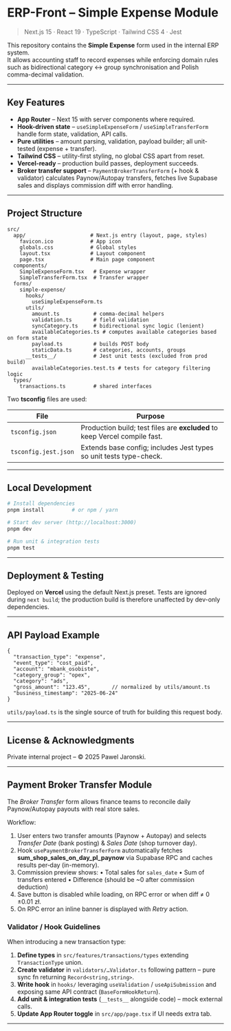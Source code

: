 # ERP-Front – Simple Expense Module

> Next.js 15 · React 19 · TypeScript · Tailwind CSS 4 · Jest

This repository contains the **Simple Expense** form used in the internal ERP system.  
It allows accounting staff to record expenses while enforcing domain rules such as bidirectional category ↔ group synchronisation and Polish comma-decimal validation.

---

## Key Features

* **App Router** – Next 15 with server components where required.
* **Hook-driven state** – `useSimpleExpenseForm` / `useSimpleTransferForm` handle form state, validation, API calls.
* **Pure utilities** – amount parsing, validation, payload builder; all unit-tested (expense + transfer).
* **Tailwind CSS** – utility-first styling, no global CSS apart from reset.
* **Vercel-ready** – production build passes, deployment succeeds.
* **Broker transfer support** – `PaymentBrokerTransferForm` (+ hook & validator) calculates Paynow/Autopay transfers, fetches live Supabase sales and displays commission diff with error handling.

---

## Project Structure

```text
src/
  app/                     # Next.js entry (layout, page, styles)
    favicon.ico            # App icon
    globals.css            # Global styles
    layout.tsx             # Layout component
    page.tsx               # Main page component
  components/
    SimpleExpenseForm.tsx   # Expense wrapper
    SimpleTransferForm.tsx  # Transfer wrapper
  forms/
    simple-expense/
      hooks/
        useSimpleExpenseForm.ts
      utils/
        amount.ts           # comma-decimal helpers
        validation.ts       # field validation
        syncCategory.ts     # bidirectional sync logic (lenient)
        availableCategories.ts # computes available categories based on form state
        payload.ts          # builds POST body
        staticData.ts       # categories, accounts, groups
      __tests__/            # Jest unit tests (excluded from prod build)
        availableCategories.test.ts # tests for category filtering logic
  types/
    transactions.ts         # shared interfaces
```

Two **tsconfig** files are used:

| File | Purpose |
|------|---------|
| `tsconfig.json` | Production build; test files are **excluded** to keep Vercel compile fast. |
| `tsconfig.jest.json` | Extends base config; includes Jest types so unit tests type-check. |

---

## Local Development

```bash
# Install dependencies
pnpm install         # or npm / yarn

# Start dev server (http://localhost:3000)
pnpm dev

# Run unit & integration tests
pnpm test
```

---

## Deployment & Testing

Deployed on **Vercel** using the default Next.js preset. Tests are ignored during `next build`; the production build is therefore unaffected by dev-only dependencies.

---

## API Payload Example

```jsonc
{
  "transaction_type": "expense",
  "event_type": "cost_paid",
  "account": "mbank_osobiste",
  "category_group": "opex",
  "category": "ads",
  "gross_amount": "123.45",       // normalized by utils/amount.ts
  "business_timestamp": "2025-06-24"
}
```

`utils/payload.ts` is the single source of truth for building this request body.

---

## License & Acknowledgments

Private internal project – © 2025 Pawel Jaronski.

---

## Payment Broker Transfer Module

The *Broker Transfer* form allows finance teams to reconcile daily Paynow/Autopay payouts with real store sales.

Workflow:

1. User enters two transfer amounts (Paynow + Autopay) and selects *Transfer Date* (bank posting) & *Sales Date* (shop turnover day).
2. Hook `usePaymentBrokerTransferForm` automatically fetches **sum_shop_sales_on_day_pl_paynow** via Supabase RPC and caches results per‐day (in-memory).
3. Commission preview shows:
   • Total sales for `sales_date`
   • Sum of transfers entered
   • Difference (should be ~0 after commission deduction)
4. Save button is disabled while loading, on RPC error or when diff ≠ 0 ±0.01 zł.
5. On RPC error an inline banner is displayed with *Retry* action.

### Validator / Hook Guidelines

When introducing a new transaction type:

1. **Define types** in `src/features/transactions/types` extending `TransactionType` union.
2. **Create validator** in `validators/…Validator.ts` following pattern – pure sync fn returning `Record<string,string>`.
3. **Write hook** in `hooks/` leveraging `useValidation` / `useApiSubmission` and exposing same API contract (`BaseFormHookReturn`).
4. **Add unit & integration tests** (`__tests__` alongside code) – mock external calls.
5. **Update App Router toggle** in `src/app/page.tsx` if UI needs extra tab.

---
